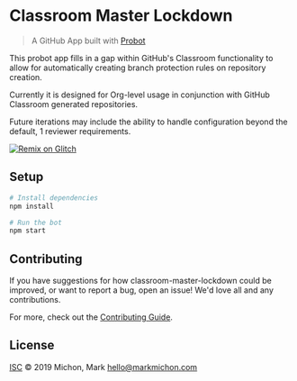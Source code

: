 # Classroom Master Lockdown

> A GitHub App built with [Probot](https://github.com/probot/probot)

This probot app fills in a gap within GitHub's Classroom functionality to allow for automatically creating branch protection rules on repository creation.

Currently it is designed for Org-level usage in conjunction with GitHub Classroom generated repositories.

Future iterations may include the ability to handle configuration beyond the default, 1 reviewer requirements.

[![Remix on Glitch](https://cdn.glitch.com/2703baf2-b643-4da7-ab91-7ee2a2d00b5b%2Fremix-button.svg)](https://glitch.com/edit/#!/remix/classroom-master-lockdown)

## Setup

```sh
# Install dependencies
npm install

# Run the bot
npm start
```

## Contributing

If you have suggestions for how classroom-master-lockdown could be improved, or want to report a bug, open an issue! We'd love all and any contributions.

For more, check out the [Contributing Guide](CONTRIBUTING.md).

## License

[ISC](LICENSE) © 2019 Michon, Mark <hello@markmichon.com>

